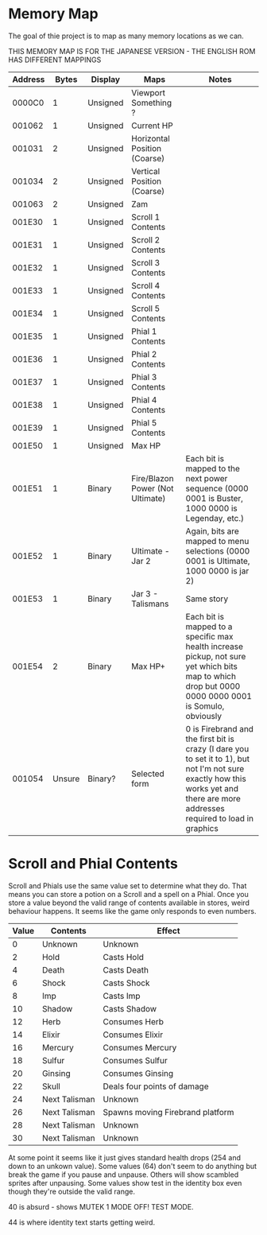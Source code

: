 # Memory Map

The goal of thie project is to map as many memory locations as we can.

THIS MEMORY MAP IS FOR THE JAPANESE VERSION - THE ENGLISH ROM HAS DIFFERENT MAPPINGS

|Address|Bytes|Display|Maps|Notes|
|-------|-----|-------|----|-----|
|0000C0 |1|Unsigned|Viewport Something ?
|001062 |1|Unsigned|Current HP
|001031 |2|Unsigned|Horizontal Position (Coarse)
|001034 |2|Unsigned|Vertical Position (Coarse)
|001063 |2|Unsigned|Zam
|001E30 |1|Unsigned|Scroll 1 Contents|
|001E31 |1|Unsigned|Scroll 2 Contents|
|001E32 |1|Unsigned|Scroll 3 Contents|
|001E33 |1|Unsigned|Scroll 4 Contents|
|001E34 |1|Unsigned|Scroll 5 Contents|
|001E35 |1|Unsigned|Phial 1 Contents|
|001E36 |1|Unsigned|Phial 2 Contents|
|001E37 |1|Unsigned|Phial 3 Contents|
|001E38 |1|Unsigned|Phial 4 Contents|
|001E39 |1|Unsigned|Phial 5 Contents|
|001E50 |1|Unsigned|Max HP
|001E51	|1|Binary|Fire/Blazon Power (Not Ultimate)|Each bit is mapped to the next power sequence (0000 0001 is Buster, 1000 0000 is Legenday, etc.)
|001E52	|1|Binary|Ultimate - Jar 2|Again, bits are mapped to menu selections (0000 0001 is Ultimate, 1000 0000 is jar 2)
|001E53	|1|Binary|Jar 3 - Talismans|Same story
|001E54	|2|Binary|Max HP+|Each bit is mapped to a specific max health increase pickup, not sure yet which bits map to which drop but 0000 0000 0000 0001 is Somulo, obviously
|001054 |Unsure|Binary?|Selected form|0 is Firebrand and the first bit is crazy (I dare you to set it to 1), but not I'm not sure exactly how this works yet and there are more addresses required to load in graphics


# Scroll and Phial Contents

Scroll and Phials use the same value set to determine what they do. That means you can store a potion on a Scroll and a spell on a Phial. Once you store a value beyond the valid range of contents available in stores, weird behaviour happens. It seems like the game only responds to even numbers.


|Value|Contents|Effect|
|-----|--------|------|
|0|Unknown|Unknown|
|2|Hold|Casts Hold|
|4|Death|Casts Death|
|6|Shock|Casts Shock|
|8|Imp|Casts Imp|
|10|Shadow|Casts Shadow|
|12|Herb|Consumes Herb|
|14|Elixir|Consumes Elixir|
|16|Mercury|Consumes Mercury|
|18|Sulfur|Consumes Sulfur|
|20|Ginsing|Consumes Ginsing|
|22|Skull|Deals four points of damage|
|24|Next Talisman|Unknown|
|26|Next Talisman|Spawns moving Firebrand platform|
|28|Next Talisman|Unknown|
|30|Next Talisman|Unknown|


At some point it seems like it just gives standard health drops (254 and down to an unkown value). Some values (64) don't seem to do anything but break the game if you pause and unpause. Others will show scambled sprites after unpausing. Some values show test in the identity box even though they're outside the valid range.

40 is absurd - shows MUTEK 1 MODE OFF! TEST MODE.

44 is where identity text starts getting weird.
